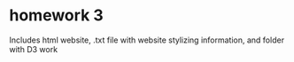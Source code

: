 # homework 3

Includes html website, .txt file with website stylizing information, and folder with D3 work
